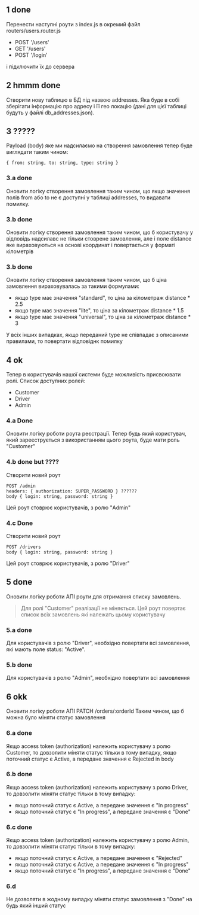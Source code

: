 ## 1 done

Перенести наступні роути з index.js в окремий файл routers/users.router.js
* POST '/users'
* GET '/users'
* POST '/login'

і підключити їх до сервера

## 2 hmmm done

Створити нову таблицю в БД під назвою addresses. Яка буде в собі зберігати інформацію про адресу і її гео локацію (дані для цієї таблиці будуть у файлі db_addresses.json).

## 3 ?????

Payload (body) яке ми надсилаємо на створення замовлення тепер буде виглядати таким чином:
```
{ from: string, to: string, type: string }
```

### 3.a done
Оновити логіку створення замовлення таким чином, що якщо значення полів from або to не є доступні у таблиці addresses, то видавати помилку.

### 3.b done
Оновити логіку створення замовлення таким чином, що б користувачу у відповідь надсилавс не тільки стоврене замовлення, але і поле distance яке вираховуються на основі координат і повертається у форматі кілометрів

### 3.b done
Оновити логіку створення замовлення таким чином, що б ціна замовлення вираховувалась за такими формулами:
* якщо type має значення "standard", то ціна за кілометраж distance * 2.5
* якщо type має значення "lite", то ціна за кілометраж distance * 1.5
* якщо type має значення "universal", то ціна за кілометраж distance * 3

У всіх інших випадках, якщо переданий type не співпадає з описаними правилами, то повертати відповіднк помилку

## 4 ok

Тепер в користувачів нашої системи буде можливість присвоювати ролі. Список доступних ролей:
* Customer
* Driver
* Admin

### 4.a Done

Оновити логіку роботи роута реєстрації. Тепер будь який користувач, який зареєструється з використанням цього роута, буде мати роль "Customer"

### 4.b done but ????

Створити новий роут
```
POST /admin
headers: { authorization: SUPER_PASSWORD } ??????
body { login: string, password: string }
```

Цей роут стоврює користувачів, з ролю "Admin"

### 4.с Done 

Створити новий роут
```
POST /drivers
body { login: string, password: string }
```

Цей роут стоврює користувачів, з ролю "Driver"


## 5 done

Оновити логіку роботи АПІ роути для отримання списку замовлень.

> Для ролі "Customer" реалізації не міняється. Цей роут повертає список всіх замовлень які належать цьому користувачу

### 5.a done

Для користувачів з ролю "Driver", необхідно повертати всі замовлення, які мають поле status: "Active".

### 5.b done

Для користувачів з ролю "Admin", необхідно повертати всі замовлення

## 6 okk

Оновити логіку роботи АПІ
PATCH /orders/:orderId
Таким чином, що б можна було міняти статус замовлення

### 6.a done

Якщо access token (authorization) належить користувачу з ролю Customer, то довзолити міняти статус тільки в тому випадку, якщо поточний статус є Active, а передане значення є Rejected in body

### 6.b done

Якщо access token (authorization) належить користувачу з ролю Driver, то довзолити міняти статус тільки в тому випадку:
* якщо поточний статус є Active, а передане значення є "In progress"
* якщо поточний статус є "In progress", а передане значення є "Done"

### 6.c done

Якщо access token (authorization) належить користувачу з ролю Admin, то довзолити міняти статус тільки в тому випадку:
* якщо поточний статус є Active, а передане значення є "Rejected"
* якщо поточний статус є Active, а передане значення є "In progress"
* якщо поточний статус є "In progress", а передане значення є "Done"

### 6.d

Не дозволяти в жодному випадку міняти статус замовлення з "Done" на будь який інший статус